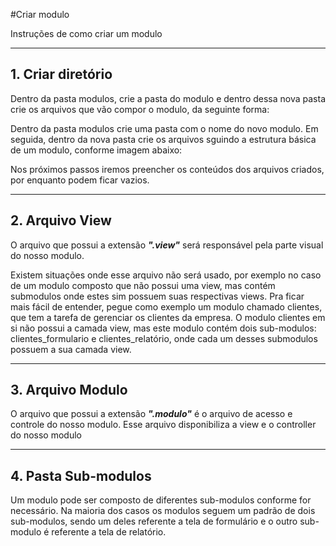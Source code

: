 
#Criar modulo

Instruções de como criar um modulo

---

## 1. Criar diretório

 Dentro da pasta modulos, crie a pasta do modulo e dentro dessa nova pasta crie os arquivos que vão compor o modulo, da seguinte forma:

 Dentro da pasta modulos crie uma pasta com o nome do novo modulo. Em seguida, dentro da nova pasta crie os arquivos sguindo a estrutura básica de um modulo, conforme imagem abaixo: 

Nos próximos passos iremos preencher os conteúdos dos arquivos criados, por enquanto podem ficar vazios. 

---

## 2. Arquivo View

O arquivo que possui a extensão ***".view"*** será responsável pela parte visual do nosso modulo.

 Existem situações onde esse arquivo não será usado, por exemplo no caso de um modulo composto que não possui uma view, mas contém submodulos onde estes sim possuem suas respectivas views. 
  Pra ficar mais fácil de entender, pegue como exemplo um modulo chamado clientes, que tem a tarefa de gerenciar os clientes da empresa. O modulo clientes em si não possui a camada view, mas este modulo contém dois sub-modulos: clientes_formulario e clientes_relatório, onde cada um desses submodulos possuem a sua camada view.   

---

## 3. Arquivo Modulo

O arquivo que possui a extensão ***".modulo"*** é o arquivo de acesso e controle do nosso modulo. Esse arquivo disponibiliza a view e o controller do nosso modulo

---

## 4. Pasta Sub-modulos

Um modulo pode ser composto de diferentes sub-modulos conforme for necessário. Na maioria dos casos os modulos seguem um padrão de dois sub-modulos, sendo um deles referente a tela de formulário e o outro sub-modulo é referente a tela de relatório.
